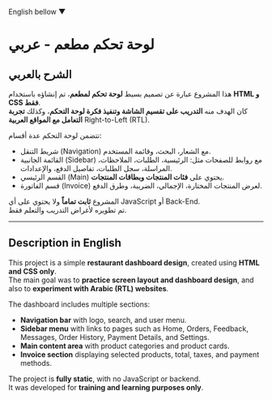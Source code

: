English bellow ▼
# لوحة تحكم مطعم - عربي

## الشرح بالعربي
هذا المشروع عبارة عن تصميم بسيط **لوحة تحكم لمطعم**، تم إنشاؤه باستخدام **HTML و CSS فقط**.  
كان الهدف منه **التدريب على تقسيم الشاشة وتنفيذ فكرة لوحة التحكم**، وكذلك **تجربة التعامل مع المواقع العربية** Right-to-Left (RTL).  

تتضمن لوحة التحكم عدة أقسام:
- شريط التنقل (Navigation) مع الشعار، البحث، وقائمة المستخدم.
- القائمة الجانبية (Sidebar) مع روابط للصفحات مثل: الرئيسية، الطلبات، الملاحظات، المراسلة، سجل الطلبات، تفاصيل الدفع، والإعدادات.
- القسم الرئيسي (Main) يحتوي على **فئات المنتجات وبطاقات المنتجات**.
- قسم الفاتورة (Invoice) لعرض المنتجات المختارة، الإجمالي، الضريبة، وطرق الدفع.

المشروع **ثابت تماماً** ولا يحتوي على أي JavaScript أو Back-End.  
تم تطويره لأغراض التدريب والتعلم فقط.

---

## Description in English
This project is a simple **restaurant dashboard design**, created using **HTML and CSS only**.  
The main goal was to **practice screen layout and dashboard design**, and also to **experiment with Arabic (RTL) websites**.

The dashboard includes multiple sections:
- **Navigation bar** with logo, search, and user menu.
- **Sidebar menu** with links to pages such as Home, Orders, Feedback, Messages, Order History, Payment Details, and Settings.
- **Main content area** with product categories and product cards.
- **Invoice section** displaying selected products, total, taxes, and payment methods.

The project is **fully static**, with no JavaScript or backend.  
It was developed for **training and learning purposes only**.
